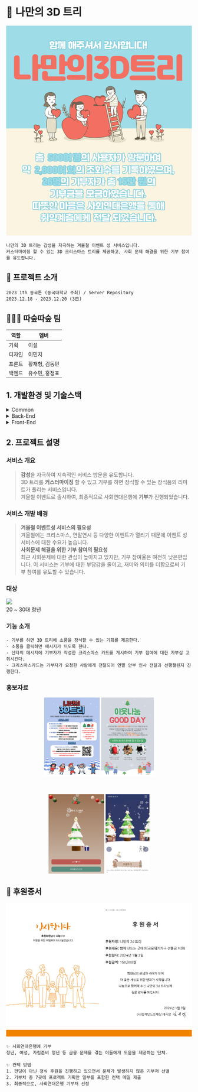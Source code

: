 # 🎄 나만의 3D 트리
<div>
<img src="image/결산포스터.jpeg"><br>
</div>

```
나만의 3D 트리는 감성을 자극하는 겨울철 이벤트 성 서비스입니다. 
커스터마이징 할 수 있는 3D 크리스마스 트리를 제공하고, 사회 문제 해결을 위한 기부 참여를 유도합니다.
```

## 🐙 프로젝트 소개
```
2023 1th 동국톤 (동국대학교 주최) / Server Repository
2023.12.18 - 2023.12.20 (3日)
```

## 💁🏻‍♀️ 따숲따숲 팀
| 역할 | 멤버 |
|----| ----- |
| 기획 | 이설 |
| 디자인 | 이민지 |
| 프론트 | 황재형, 김동민 | 
| 백엔드 | 유수민, 홍정표 |


## 1. 개발환경 및 기술스택
<details>
  <summary>Common</summary>

* Code Management</br>
<img src="https://img.shields.io/badge/GitHub-181717?style=flat&logo=GitHub&logoColor=white"/>

* Document Share</br>
<img src="https://img.shields.io/badge/Notion-000000?style=flat&logo=Notion&logoColor=white"/>

* Api Endpoint Share</br>
<img src="https://img.shields.io/badge/Swagger-85EA2D?style=flat&logo=swagger&logoColor=white"/>

</details>

<details>
  <summary>Back-End</summary>
  
* Language</br>
<img src="https://img.shields.io/badge/JAVA-FF0000?style=flat&logo=&logoColor=white"/>
<img src="https://img.shields.io/badge/Spring-6DB33F?style=flat&logo=spring&logoColor=white"/>

* Database</br>
<img src="https://img.shields.io/badge/MySQL-4479A1?style=flat&logo=mysql&logoColor=white"/>

* Deploy</br>
<img src="https://img.shields.io/badge/AWS EC2-FF9900?style=flat&logo=amazonec2&logoColor=white"/>

* IDE</br>
<img src="https://img.shields.io/badge/IntelliJ-000000?style=flat&logo=intellijidea&logoColor=white"/>

</details>

<details>
  <summary>Front-End</summary>
  
* Language</br>
<img src="https://img.shields.io/badge/TypeScript-3178C6?style=flat&logo=typescript&logoColor=white"/>
<img src="https://img.shields.io/badge/Next.js-000000?style=flat&logo=nextdotjs&logoColor=white"/>
<img src="https://img.shields.io/badge/Vanilla.js-3178C6?style=flat&logo=&logoColor=white"/>

* State Library</br>
<img src="https://img.shields.io/badge/React Quary-FF4154?style=flat&logo=reactquery&logoColor=white"/>

* Design Library</br>
<img src="https://img.shields.io/badge/Ant Design-0170FE?style=flat&logo=antdesign&logoColor=white"/>
<img src="https://img.shields.io/badge/Style Components-DB70934?style=flat&logo=styledcomponents&logoColor=white"/>

* Ajax Management Library</br>
<img src="https://img.shields.io/badge/Axios-5A29E4?style=flat&logo=axios&logoColor=white"/>

* Deploy</br>
<img src="https://img.shields.io/badge/Vercel-000000?style=flat&logo=vercel&logoColor=white"/>

* IDE</br>
<img src="https://img.shields.io/badge/Visual Studio Code-007ACC?style=flat&logo=visualstudiocode&logoColor=white"/>

</details>


## 2. 프로젝트 설명

### 서비스 개요
> **감성**을 자극하여 지속적인 서비스 방문을 유도합니다. <br>
> 3D 트리를 **커스터마이징** 할 수 있고 기부를 하면 장식할 수 있는 장식품의 리미트가 풀리는 서비스입니다. <br>
> 겨울철 이벤트로 출시하여, 최종적으로 사회연대은행에 **기부**가 진행되었습니다.

### 서비스 개발 배경
> **겨울철 이벤트성 서비스의 필요성** <br>
> 겨울철에는 크리스마스, 연말연시 등 다양한 이벤트가 열리기 때문에 이벤트 성 서비스에 대한 수요가 높습니다. <br>
> **사회문제 해결을 위한 기부 참여의 필요성** <br>
> 최근 사회문제에 대한 관심이 높아지고 있지만, 기부 참여율은 여전히 낮은편입니다. 이 서비스는 기부에 대한 부담감을 줄이고, 재미와 의미를 더함으로써 기부 참여를 유도할 수 있습니다.

### 대상

<div>
<img src="image/청년.png" width="10%">
</div>
20 ~ 30대 청년

### 기능 소개
```
- 기부를 하면 3D 트리에 소품을 장식할 수 있는 기회를 제공한다.
- 소품을 클릭하면 메시지가 뜨도록 한다.
- 산타의 메시지에 기부자가 작성한 크리스마스 카드를 게시하여 기부 참여에 대한 자부심 고취시킨다.
- 크리스마스카드는 기부자가 요청한 사람에게 전달되어 연말 안부 인사 전달과 선행챌린지 진행한다.
```

### 홍보자료

<p align="center">
  <img src="image/IMG_3050.JPG" width="30%"> <img src="image/IMG_3051.JPG" width="28.3%">
</p>
<br>
<p align="center">
  <img src="image/IMG_3052.PNG" width="30%"> <img src="image/IMG_3053.JPG" width="23.7%">
</p>

## 💌 후원증서
<div align="center">
<img src="image/후원증서.png"><br>
</div>

```
✨ 사회연대은행에 기부
청년, 여성, 자립준비 청년 등 금융 문제를 겪는 이들에게 도움을 제공하는 단체.

✨ 컨택 방법 
1. 펀딩이 아닌 정식 후원을 진행하고 있으면서 문제가 발생하지 않은 기부처 선별
2. 기부처 총 7곳에 프로젝트 기획안 일부를 포함한 컨택 메일 제출
3. 최종적으로, 사회연대은행 기부처 선정
```
